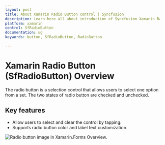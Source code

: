 ```yaml
---
layout: post
title: About Xamarin Radio Button control | Syncfusion
description: Learn here all about introduction of Syncfusion Xamarin Radio Button (SfRadioButton) control, its elements and more.
platform: xamarin
control: SfRadioButton
documentation: ug 
keywords: button, SfRadioButton, RadioButton

---
```


# Xamarin Radio Button (SfRadioButton) Overview

The radio button is a selection control that allows users to select one option from a set. The two states of radio button are checked and unchecked.

##  Key features

* Allow users to select and clear the control by tapping.
* Supports radio button color and label text customization.

![Radio button image in Xamarin.Forms Overview.](images/xamarin.forms-radio-Button-Overview.png)